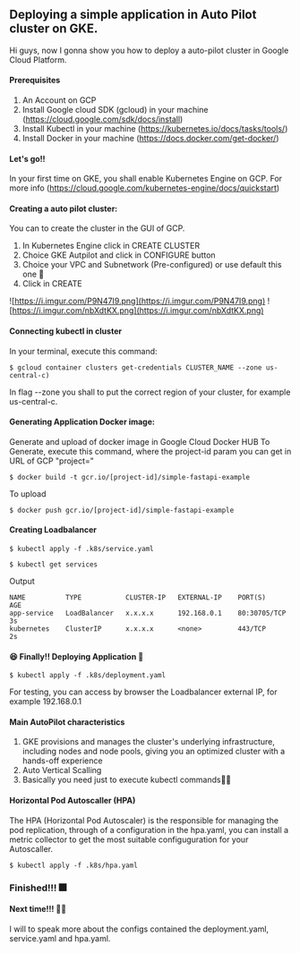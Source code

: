 ## Deploying a simple application in Auto Pilot cluster on GKE.
Hi guys, now I gonna show you how to deploy a auto-pilot cluster in Google Cloud Platform.

#### Prerequisites
1. An Account on GCP
2. Install Google cloud SDK (gcloud) in your machine (https://cloud.google.com/sdk/docs/install)
3. Install Kubectl in your machine (https://kubernetes.io/docs/tasks/tools/)
4. Install Docker in your machine (https://docs.docker.com/get-docker/)

#### Let's go!!
In your first time on GKE, you shall enable Kubernetes Engine on GCP. For more info (https://cloud.google.com/kubernetes-engine/docs/quickstart)

#### Creating a auto pilot cluster:
You can to create the cluster in the GUI of GCP.
1. In Kubernetes Engine click in CREATE CLUSTER
2. Choice GKE Autpilot and click in CONFIGURE button
3. Choice your VPC and Subnetwork (Pre-configured) or use default this one 🤣
4. Click in CREATE

![https://i.imgur.com/P9N47I9.png](https://i.imgur.com/P9N47I9.png) 
![https://i.imgur.com/nbXdtKX.png](https://i.imgur.com/nbXdtKX.png) 

#### Connecting kubectl in cluster
In your terminal, execute this command:
```console
$ gcloud container clusters get-credentials CLUSTER_NAME --zone us-central-c)
```
In flag --zone you shall to put the correct region of your cluster, for example us-central-c.

#### Generating Application Docker image:
Generate and upload of docker image in Google Cloud Docker HUB
To Generate, execute this command, where the project-id param you can get in URL of GCP "project="
```console
$ docker build -t gcr.io/[project-id]/simple-fastapi-example
```
To upload
```console
$ docker push gcr.io/[project-id]/simple-fastapi-example
```

#### Creating Loadbalancer
```console
$ kubectl apply -f .k8s/service.yaml
```
```console
$ kubectl get services
```
Output
```console
NAME          TYPE           CLUSTER-IP   EXTERNAL-IP    PORT(S)       AGE
app-service   LoadBalancer   x.x.x.x      192.168.0.1    80:30705/TCP  3s
kubernetes    ClusterIP      x.x.x.x      <none>         443/TCP       2s
```


#### 😆 Finally!! Deploying Application 🚀
```console
$ kubectl apply -f .k8s/deployment.yaml
```

For testing, you can access by browser the Loadbalancer external IP, for example 192.168.0.1

#### Main AutoPilot characteristics
1. GKE provisions and manages the cluster's underlying infrastructure, including nodes and node pools, giving you an optimized cluster with a hands-off experience
2. Auto Vertical Scalling 
3. Basically you need just to execute kubectl commands🤘🏻

#### Horizontal Pod Autoscaller (HPA)
The HPA (Horizontal Pod Autoscaler) is the responsible for managing the pod replication, through of a configuration in the hpa.yaml, you can install a metric collector to get the most suitable configuguration for your Autoscaller.

```console
$ kubectl apply -f .k8s/hpa.yaml
```

### Finished!!! 🎆
 
#### Next time!!! 👍🏻
I will to speak more about the configs contained the deployment.yaml, service.yaml and hpa.yaml.

